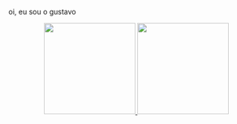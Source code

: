 
oi, eu sou o gustavo

<div align="center">
  <a href="https://github.com/GustavoHenriquerd">
  <img height="180em" src="https://github-readme-stats.vercel.app/api?username=GustavoHenriquerd&show_icons=true&theme=dark&include_all_commits=true&count_private=true"/>
  <img height="180em" src="https://github-readme-stats.vercel.app/api/top-langs/?username=GustavoHenriquerd&layout=compact&langs_count=7&theme=dark"/>
</div>
  
  
